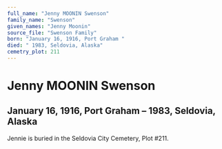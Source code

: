 ```yaml
---
full_name: "Jenny MOONIN Swenson"
family_name: "Swenson"
given_names: "Jenny Moonin"
source_file: "Swenson Family"
born: "January 16, 1916, Port Graham "
died: " 1983, Seldovia, Alaska"
cemetry_plot: 211
---
```

# Jenny MOONIN Swenson

## January 16, 1916, Port Graham – 1983, Seldovia, Alaska

Jennie is buried in the Seldovia City Cemetery, Plot \#211.
